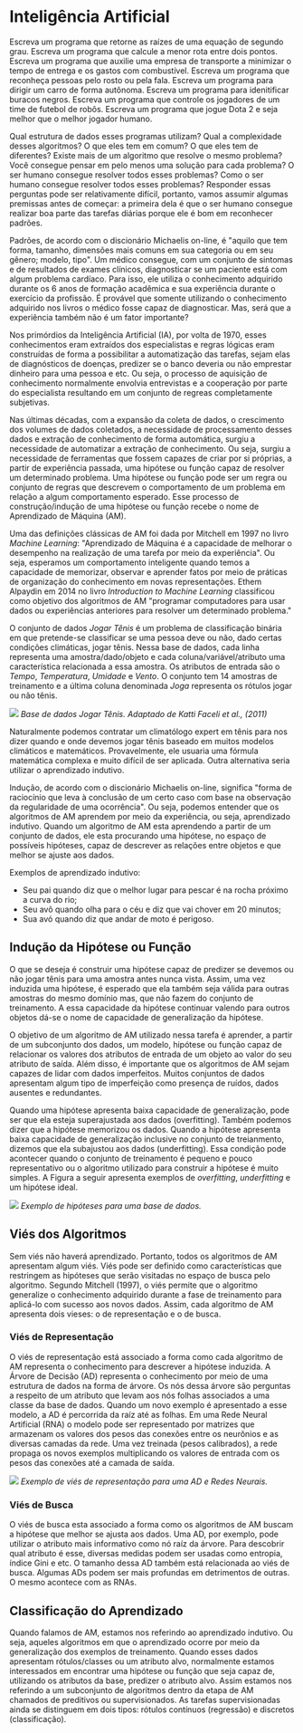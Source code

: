  # Inteligência Artificial
 
Escreva um programa que retorne as raízes de uma equação de segundo grau. Escreva um programa que calcule a menor rota entre dois pontos. Escreva um programa que auxilie uma empresa de transporte a minimizar o tempo de entrega e os gastos com combustível. Escreva um programa que reconheça pessoas pelo rosto ou pela fala. Escreva um programa para dirigir um carro de forma autônoma. Escreva um programa para idenitificar buracos negros. Escreva um programa que controle os jogadores de um time de futebol de robôs. Escreva um programa que jogue Dota 2 e seja melhor que o melhor jogador humano. 

Qual estrutura de dados esses programas utilizam? Qual a complexidade desses algoritmos? O que eles tem em comum? O que eles tem de diferentes? Existe mais de um algoritmo que resolve o mesmo problema? Você consegue pensar em pelo menos uma solução para cada problema? O ser humano consegue resolver todos esses problemas? Como o ser humano consegue resolver todos esses problemas? Responder essas perguntas pode ser relativamente difícil, portanto, vamos assumir algumas premissas antes de começar: a primeira dela é que o ser humano consegue realizar boa parte das tarefas diárias porque ele é bom em reconhecer padrões. 

Padrões, de acordo com o discionário Michaelis on-line, é "aquilo que tem forma, tamanho, dimensões mais comuns em sua categoria ou em seu gênero; modelo, tipo". Um médico consegue, com um conjunto de sintomas e de resultados de exames clínicos, diagnosticar se um paciente está com algum problema cardíaco. Para isso, ele utiliza o conhecimento adquirido durante os 6 anos de formação acadêmica e sua experiência durante o exercício da profissão. É provável que somente utilizando o conhecimento adquirido nos livros o médico fosse capaz de diagnosticar. Mas, será que a experiência também não é um fator importante? 

Nos primórdios da Inteligência Artificial (IA), por volta de 1970, esses conhecimentos eram extraídos dos especialistas e regras lógicas eram construídas de forma a possibilitar a automatização das tarefas, sejam elas de diagnósticos de doenças, predizer se o banco deveria ou não emprestar dinheiro para uma pessoa e etc. Ou seja, o processo de aquisição de conhecimento normalmente envolvia entrevistas e a cooperação por parte do especialista resultando em um conjunto de regreas completamente subjetivas.

Nas últimas décadas, com a expansão da coleta de dados, o crescimento dos volumes de dados coletados, a necessidade de processamento desses dados e extração de conhecimento de forma automática, surgiu a necessidade de automatizar a extração de conhecimento. Ou seja, surgiu a necessidade de ferramentas que fossem capazes de criar por si próprias, a partir de experiência passada, uma hipótese ou função capaz de resolver um determinado problema. Uma hipótese ou função pode ser um regra ou conjunto de regras que descrevem o comportamento de um problema em relação a algum comportamento esperado. Esse processo de construção/indução de uma hipótese ou função recebe o nome de Aprendizado de Máquina (AM).

Uma das definições clássicas de AM foi dada por Mitchell em 1997 no livro *Machine Learning*: "Aprendizado de Máquina é a capacidade de melhorar o desempenho na realização de uma tarefa por meio da experiência". Ou seja, esperamos um comportamento inteligente quando temos a capacidade de memorizar, observar e aprender fatos por meio de práticas de organização do conhecimento em novas representações. Ethem Alpaydin em 2014 no livro *Introduction to Machine Learning* classificou como objetivo dos algoritmos de AM "programar computadores para usar dados ou experiências anteriores para resolver um determinado problema." 

O conjunto de dados *Jogar Tênis* é um problema de classificação binária em que pretende-se classificar se uma pessoa deve ou não, dado certas condições climáticas, jogar tênis. Nessa base de dados, cada linha representa uma amostra/dado/objeto e cada coluna/variável/atributo uma característica relacionada a essa amostra. Os atributos de entrada são o *Tempo*, *Temperatura*, *Umidade* e *Vento*. O conjunto tem 14 amostras de treinamento e a última coluna denominada *Joga* representa os rótulos jogar ou não tênis.

![](jogatenis.png) *Base de dados Jogar Tênis. Adaptado de Katti Faceli et al., (2011)*

Naturalmente podemos contratar um climatólogo expert em tênis para nos dizer quando e onde devemos jogar tênis baseado em muitos modelos climáticos e matemáticos. Provavelmente, ele usuaria uma fórmula matemática complexa e muito difícil de ser aplicada. Outra alternativa seria utilizar o aprendizado indutivo.

Indução, de acordo com o discionário Michaelis on-line, significa "forma de raciocínio que leva à conclusão de um certo caso com base na observação da regularidade de uma ocorrência". Ou seja, podemos entender que os algoritmos de AM aprendem por meio da experiência, ou seja, aprendizado indutivo. Quando um algoritmo de AM esta aprendendo a partir de um conjunto de dados, ele esta procurando uma hipótese, no espaço de possíveis hipóteses, capaz de descrever as relações entre objetos e que melhor se ajuste aos dados.

Exemplos de aprendizado indutivo:
* Seu pai quando diz que o melhor lugar para pescar é na rocha próximo a curva do rio; 
* Seu avô quando olha para o céu e diz que vai chover em 20 minutos;
* Sua avó quando diz que andar de moto é perigoso. 

## Indução da Hipótese ou Função

O que se deseja é construir uma hipótese capaz de predizer se devemos ou não jogar tênis para uma amostra antes nunca vista. Assim, uma vez induzida uma hipótese, é esperado que ela também seja válida para outras amostras do mesmo domínio mas, que não fazem do conjunto de treinamento. A essa capacidade da hipótese continuar valendo para outros objetos dá-se o nome de capacidade de generalização da hipótese. 

O objetivo de um algoritmo de AM utilizado nessa tarefa é aprender, a partir de um subconjunto dos dados, um modelo, hipótese ou função capaz de relacionar os valores dos atributos de entrada de um objeto ao valor do seu atributo de saída. Além disso, é importante que os algoritmos de AM sejam capazes de lidar com dados imperfeitos. Muitos conjuntos de dados apresentam algum tipo de imperfeição como presença de ruídos, dados ausentes e redundantes.

Quando uma hipótese apresenta baixa capacidade de generalização, pode ser que ela esteja superajustada aos dados (overfitting). Também podemos dizer que a hipótese memorizou os dados. Quando a hipótese apresenta baixa capacidade de generalização inclusive no conjunto de treianmento, dizemos que ela subajustou aos dados (underfitting). Essa condição pode acontecer quando o conjunto de treinamento é pequeno e pouco representativo ou o algoritmo utilizado para construir a hipótese é muito simples. A Figura a seguir apresenta exemplos de *overfitting*, *underfitting* e um hipótese ideal.

![](over_under.png) 
*Exemplo de hipóteses para uma base de dados.*

## Viés dos Algoritmos

Sem viés não haverá aprendizado. Portanto, todos os algoritmos de AM apresentam algum viés. Viés pode ser definido como características que restringem as hipóteses que serão visitadas no espaço de busca pelo algoritmo. Segundo Mitchell (1997), o viés permite que o algoritmo generalize o conhecimento adquirido durante a fase de treinamento para aplicá-lo com sucesso aos novos dados. Assim, cada algoritmo de AM apresenta dois vieses: o de representação e o de busca.

### Viés de Representação

O viés de representação está associado a forma como cada algoritmo de AM representa o conhecimento para descrever a hipótese induzida. A Árvore de Decisão (AD) representa o conhecimento por meio de uma estrutura de dados na forma de árvore. Os nós dessa árvore são perguntas a respeito de um atributo que levam aos nós folhas associados a uma classe da base de dados. Quando um novo exemplo é apresentado a esse modelo, a AD é percorrida da raíz até as folhas. Em uma Rede Neural Artificial (RNA) o modelo pode ser representado por matrizes que armazenam os valores dos pesos das conexões entre os neurônios e as diversas camadas da rede. Uma vez treinada (pesos calibrados), a rede propaga os novos exemplos multiplicando os valores de entrada com os pesos das conexões até a camada de saída.        

![](vies_representacao.png) 
*Exemplo de viés de representação para uma AD e Redes Neurais.*

### Viés de Busca

O viés de busca esta associado a forma como os algoritmos de AM buscam a hipótese que melhor se ajusta aos dados. Uma AD, por exemplo, pode utilizar o atributo mais informativo como nó raíz da árvore. Para descobrir qual atributo é esse, diversas medidas podem ser usadas como entropia, índice Gini e etc. O tamanho dessa AD também está relacionada ao viés de busca. Algumas ADs podem ser mais profundas em detrimentos de outras. O mesmo acontece com as RNAs.    

## Classificação do Aprendizado

Quando falamos de AM, estamos nos referindo ao aprendizado indutivo. Ou seja, aqueles algoritmos em que o aprendizado ocorre por meio da generalização dos exemplos de treinamento. Quando esses dados apresentam rótulos/classes ou um atributo alvo, normalmente estamos interessados em encontrar uma hipótese ou função que seja capaz de, utilizando os atributos da base, predizer o atributo alvo. Assim estamos nos referindo a um subconjunto de algoritmos dentro da etapa de AM chamados de preditivos ou supervisionados. As tarefas supervisionadas ainda se distinguem em dois tipos: rótulos contínuos (regressão) e discretos (classificação).    
